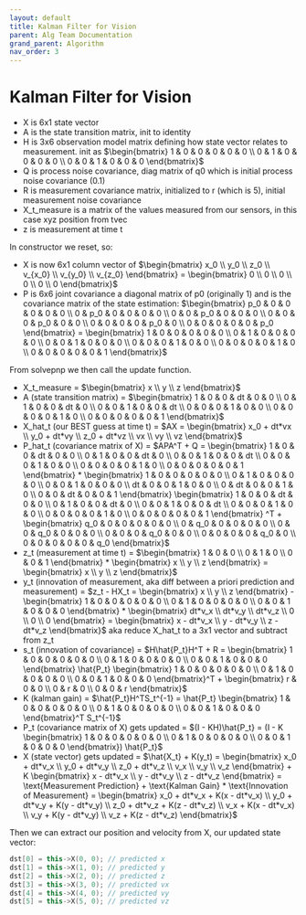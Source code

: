 ```yaml
---
layout: default
title: Kalman Filter for Vision
parent: Alg Team Documentation
grand_parent: Algorithm
nav_order: 3
---
```


# Kalman Filter for Vision

- X is 6x1 state vector
- A is the state transition matrix, init to identity
- H is 3x6 observation model matrix defining how state vector relates to measurement. init as $\begin{bmatrix} 1 & 0 & 0 & 0 & 0 & 0 \\ 0 & 1 & 0 & 0 & 0 & 0 \\ 0 & 0 & 1 & 0 & 0 & 0 \end{bmatrix}$
- Q is process noise covariance, diag matrix of q0 which is initial process noise covariance (0.1)
- R is measurement covariance matrix, initialized to r (which is 5), initial measurement noise covariance
- X_t_measure is a matrix of the values measured from our sensors, in this case xyz position from tvec
- z is measurement at time t

In constructor we reset, so:
- X is now 6x1 column vector of $\begin{bmatrix} x_0 \\ y_0 \\ z_0 \\ v_{x_0} \\ v_{y_0} \\ v_{z_0} \end{bmatrix} = \begin{bmatrix} 0 \\ 0 \\ 0 \\ 0 \\ 0 \\ 0 \end{bmatrix}$
- P is 6x6 joint covariance a diagonal matrix of p0 (originally 1) and is the covariance matrix of the state estimation: $\begin{bmatrix} p_0 & 0 & 0 & 0 & 0 & 0 \\ 0 & p_0 & 0 & 0 & 0 & 0 \\ 0 & 0 & p_0 & 0 & 0 & 0 \\ 0 & 0 & 0 & p_0 & 0 & 0 \\ 0 & 0 & 0 & 0 & p_0 & 0 \\ 0 & 0 & 0 & 0 & 0 & p_0 \end{bmatrix} = \begin{bmatrix} 1 & 0 & 0 & 0 & 0 & 0 \\ 0 & 1 & 0 & 0 & 0 & 0 \\ 0 & 0 & 1 & 0 & 0 & 0 \\ 0 & 0 & 0 & 1 & 0 & 0 \\ 0 & 0 & 0 & 0 & 1 & 0 \\ 0 & 0 & 0 & 0 & 0 & 1 \end{bmatrix}$

From solvepnp we then call the update function.

- X_t_measure = $\begin{bmatrix} x \\ y \\ z \end{bmatrix}$
- A (state transition matrix) = $\begin{bmatrix} 1 & 0 & 0 & dt & 0 & 0 \\ 0 & 1 & 0 & 0 & dt & 0 \\ 0 & 0 & 1 & 0 & 0 & dt \\ 0 & 0 & 0 & 1 & 0 & 0 \\ 0 & 0 & 0 & 0 & 1 & 0 \\ 0 & 0 & 0 & 0 & 0 & 1 \end{bmatrix}$
- X_hat_t (our BEST guess at time t) = $AX = \begin{bmatrix} x_0 + dt*vx \\ y_0 + dt*vy \\ z_0 + dt*vz \\ vx \\ vy \\ vz \end{bmatrix}$
- P_hat_t (covariance matrix of X) = $APA^T + Q = \begin{bmatrix} 1 & 0 & 0 & dt & 0 & 0 \\ 0 & 1 & 0 & 0 & dt & 0 \\ 0 & 0 & 1 & 0 & 0 & dt \\ 0 & 0 & 0 & 1 & 0 & 0 \\ 0 & 0 & 0 & 0 & 1 & 0 \\ 0 & 0 & 0 & 0 & 0 & 1 \end{bmatrix} * \begin{bmatrix} 1 & 0 & 0 & 0 & 0 & 0 \\ 0 & 1 & 0 & 0 & 0 & 0 \\ 0 & 0 & 1 & 0 & 0 & 0 \\ dt & 0 & 0 & 1 & 0 & 0 \\ 0 & dt & 0 & 0 & 1 & 0 \\ 0 & 0 & dt & 0 & 0 & 1 \end{bmatrix} \begin{bmatrix} 1 & 0 & 0 & dt & 0 & 0 \\ 0 & 1 & 0 & 0 & dt & 0 \\ 0 & 0 & 1 & 0 & 0 & dt \\ 0 & 0 & 0 & 1 & 0 & 0 \\ 0 & 0 & 0 & 0 & 1 & 0 \\ 0 & 0 & 0 & 0 & 0 & 1 \end{bmatrix} ^T + \begin{bmatrix} q_0 & 0 & 0 & 0 & 0 & 0 \\ 0 & q_0 & 0 & 0 & 0 & 0 \\ 0 & 0 & q_0 & 0 & 0 & 0 \\ 0 & 0 & 0 & q_0 & 0 & 0 \\ 0 & 0 & 0 & 0 & q_0 & 0 \\ 0 & 0 & 0 & 0 & 0 & q_0 \end{bmatrix}$
- z_t (measurement at time t) = $\begin{bmatrix} 1 & 0 & 0 \\ 0 & 1 & 0 \\ 0 & 0 & 1 \end{bmatrix} * \begin{bmatrix} x \\ y \\ z \end{bmatrix} = \begin{bmatrix} x \\ y \\ z \end{bmatrix}$
- y_t (innovation of measurement, aka diff between a priori prediction and measurement) = $z_t - HX_t = \begin{bmatrix} x \\ y \\ z \end{bmatrix} - \begin{bmatrix} 1 & 0 & 0 & 0 & 0 & 0 \\ 0 & 1 & 0 & 0 & 0 & 0 \\ 0 & 0 & 1 & 0 & 0 & 0 \end{bmatrix} * \begin{bmatrix} dt*v_x \\ dt*v_y \\ dt*v_z \\ 0 \\ 0 \\ 0 \end{bmatrix} = \begin{bmatrix} x - dt*v_x \\ y - dt*v_y \\ z - dt*v_z \end{bmatrix}$ aka reduce X_hat_t to a 3x1 vector and subtract from z_t
- s_t (innovation of covariance) = $H\hat{P_t}H^T + R = \begin{bmatrix} 1 & 0 & 0 & 0 & 0 & 0 \\ 0 & 1 & 0 & 0 & 0 & 0 \\ 0 & 0 & 1 & 0 & 0 & 0 \end{bmatrix} \hat{P_t} \begin{bmatrix} 1 & 0 & 0 & 0 & 0 & 0 \\ 0 & 1 & 0 & 0 & 0 & 0 \\ 0 & 0 & 1 & 0 & 0 & 0 \end{bmatrix}^T + \begin{bmatrix} r & 0 & 0 \\ 0 & r & 0 \\ 0 & 0 & r \end{bmatrix}$
- K (kalman gain) = $\hat{P_t}H^TS_t^{-1} = \hat{P_t} \begin{bmatrix} 1 & 0 & 0 & 0 & 0 & 0 \\ 0 & 1 & 0 & 0 & 0 & 0 \\ 0 & 0 & 1 & 0 & 0 & 0 \end{bmatrix}^T S_t^{-1}$
- P_t (covariance matrix of X) gets updated = $(I - KH)\hat{P_t} = (I - K \begin{bmatrix} 1 & 0 & 0 & 0 & 0 & 0 \\ 0 & 1 & 0 & 0 & 0 & 0 \\ 0 & 0 & 1 & 0 & 0 & 0 \end{bmatrix}) \hat{P_t}$
- X (state vector) gets updated = $\hat{X_t} + K(y_t) = \begin{bmatrix} x_0 + dt*v_x \\ y_0 + dt*v_y \\ z_0 + dt*v_z \\ v_x \\ v_y \\ v_z \end{bmatrix} + K \begin{bmatrix} x - dt*v_x \\ y - dt*v_y \\ z - dt*v_z \end{bmatrix} = \text{Measurement Prediction} + \text{Kalman Gain} * \text{Innovation of Measurement} = \begin{bmatrix} x_0 + dt*v_x + K(x - dt*v_x) \\ y_0 + dt*v_y + K(y - dt*v_y) \\ z_0 + dt*v_z + K(z - dt*v_z) \\ v_x + K(x - dt*v_x) \\ v_y + K(y - dt*v_y) \\ v_z + K(z - dt*v_z) \end{bmatrix}$

Then we can extract our position and velocity from X, our updated state vector:
```cpp
dst[0] = this->X(0, 0); // predicted x
dst[1] = this->X(1, 0); // predicted y
dst[2] = this->X(2, 0); // predicted z
dst[3] = this->X(3, 0); // predicted vx
dst[4] = this->X(4, 0); // predicted vy
dst[5] = this->X(5, 0); // predicted vz
```